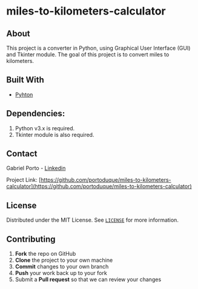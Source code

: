# miles-to-kilometers-calculator
 
## About
This project is a converter in Python, using Graphical User Interface (GUI) and Tkinter module. The goal of this project is to convert miles to kilometers.

## Built With
* [Pyhton](https://www.python.org/downloads/)

## Dependencies:

1. Python v3.x is required.
2. Tkinter module is also required.

## Contact
Gabriel Porto - [Linkedin](https://www.linkedin.com/in/portoduque/)

Project Link: [https://github.com/portoduque/miles-to-kilometers-calculator](https://github.com/portoduque/miles-to-kilometers-calculator)

## License

Distributed under the MIT License. See [`LICENSE`](https://github.com/portoduque/miles-to-kilometers-calculator/blob/main/LICENSE) for more information.

## Contributing

1. **Fork** the repo on GitHub
2. **Clone** the project to your own machine
3. **Commit** changes to your own branch
4. **Push** your work back up to your fork
5. Submit a **Pull request** so that we can review your changes
